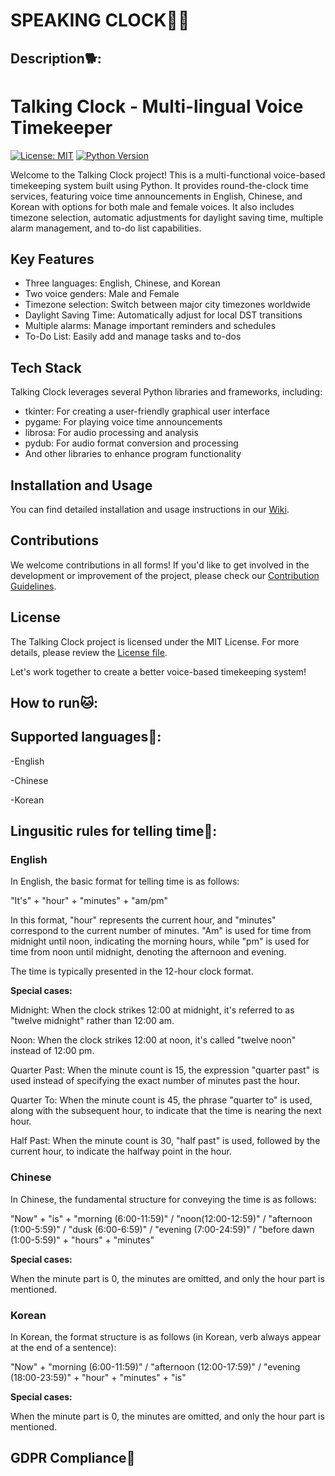 # SPEAKING CLOCK🐣🐻

## Description🐕:
# Talking Clock - Multi-lingual Voice Timekeeper

[![License: MIT](https://img.shields.io/badge/License-MIT-yellow.svg)](https://opensource.org/licenses/MIT)
[![Python Version](https://img.shields.io/badge/Python-3.8%2B-blue.svg)](https://www.python.org/downloads/release/python-31013/)

Welcome to the Talking Clock project! This is a multi-functional voice-based timekeeping system built using Python. It provides round-the-clock time services, featuring voice time announcements in English, Chinese, and Korean with options for both male and female voices. It also includes timezone selection, automatic adjustments for daylight saving time, multiple alarm management, and to-do list capabilities.

## Key Features
- Three languages: English, Chinese, and Korean
- Two voice genders: Male and Female
- Timezone selection: Switch between major city timezones worldwide
- Daylight Saving Time: Automatically adjust for local DST transitions
- Multiple alarms: Manage important reminders and schedules
- To-Do List: Easily add and manage tasks and to-dos

## Tech Stack
Talking Clock leverages several Python libraries and frameworks, including:
- tkinter: For creating a user-friendly graphical user interface
- pygame: For playing voice time announcements
- librosa: For audio processing and analysis
- pydub: For audio format conversion and processing
- And other libraries to enhance program functionality

## Installation and Usage
You can find detailed installation and usage instructions in our [Wiki](https://github.com/yourusername/your-repo/wiki).

## Contributions
We welcome contributions in all forms! If you'd like to get involved in the development or improvement of the project, please check our [Contribution Guidelines](https://github.com/yourusername/your-repo/blob/main/CONTRIBUTING.md).

## License
The Talking Clock project is licensed under the MIT License. For more details, please review the [License file](https://github.com/yourusername/your-repo/blob/main/LICENSE).

Let's work together to create a better voice-based timekeeping system!


## How to run🐱:

## Supported languages🐇:
-English

-Chinese

-Korean

## Lingusitic rules for telling time🐹:
### English
In English, the basic format for telling time is as follows:

"It's" + "hour" + "minutes" + "am/pm"

In this format, "hour" represents the current hour, and "minutes" correspond to the current number of minutes. "Am" is used for time from midnight until noon, indicating the morning hours, while "pm" is used for time from noon until midnight, denoting the afternoon and evening.

The time is typically presented in the 12-hour clock format.


**Special cases:**

Midnight: When the clock strikes 12:00 at midnight, it's referred to as "twelve midnight" rather than 12:00 am.

Noon: When the clock strikes 12:00 at noon, it's called "twelve noon" instead of 12:00 pm.

Quarter Past: When the minute count is 15, the expression "quarter past" is used instead of specifying the exact number of minutes past the hour.

Quarter To: When the minute count is 45, the phrase "quarter to" is used, along with the subsequent hour, to indicate that the time is nearing the next hour.

Half Past: When the minute count is 30, "half past" is used, followed by the current hour, to indicate the halfway point in the hour.

### Chinese
In Chinese, the fundamental structure for conveying the time is as follows:

"Now" + "is" + "morning (6:00-11:59)" / "noon(12:00-12:59)" / "afternoon (1:00-5:59)" / "dusk (6:00-6:59)" / "evening (7:00-24:59)" / "before dawn (1:00-5:59)" + "hours" + "minutes"


**Special cases:**

When the minute part is 0, the minutes are omitted, and only the hour part is mentioned.


### Korean
In Korean, the format structure is as follows (in Korean, verb always appear at the end of a sentence):

"Now" + "morning (6:00-11:59)" / "afternoon (12:00-17:59)" / "evening (18:00-23:59)" + "hour" + "minutes" + "is"


**Special cases:**

When the minute part is 0, the minutes are omitted, and only the hour part is mentioned.

## GDPR Compliance🐳

